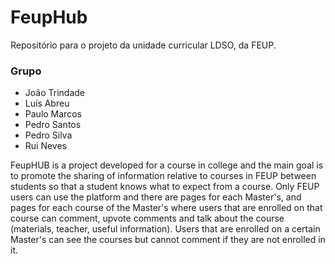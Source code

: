 # FeupHub #

Repositório para o projeto da unidade curricular LDSO, da FEUP.

### Grupo   
- João Trindade    
- Luís Abreu    
- Paulo Marcos    
- Pedro Santos    
- Pedro Silva    
- Rui Neves    
  
  
FeupHUB is a project developed for a course in college and the main goal is to promote the sharing of information relative to courses in FEUP between students so that a student knows what to expect from a course. Only FEUP users can use the platform and there are pages for each Master's, and pages for each course of the Master's where users that are enrolled on that course can comment, upvote comments and talk about the course (materials, teacher, useful information). Users that are enrolled on a certain Master's can see the courses but cannot comment if they are not enrolled in it.
